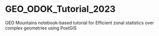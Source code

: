 # GEO_ODOK_Tutorial_2023
GEO Mountains notebook-based tutorial for Efficient zonal statistics over complex geometries using PostGIS
